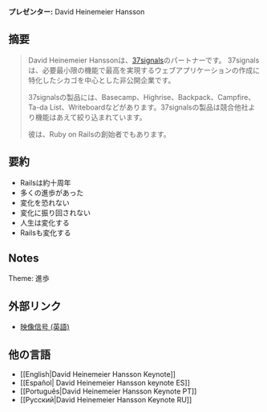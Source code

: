 **プレゼンター:** David Heinemeier Hansson

## 摘要

> David Heinemeier Hanssonは、<a href="http://37signals.com/">37signals</a>のパートナーです。 37signalsは、必要最小限の機能で最高を実現するウェブアプリケーションの作成に特化したシカゴを中心とした非公開企業です。
>
> 37signalsの製品には、Basecamp、Highrise、Backpack、Campfire、Ta-da List、Writeboardなどがあります。37signalsの製品は競合他社より機能はあえて絞り込まれています。
>
> 彼は、Ruby on Railsの創始者でもあります。

## 要約

* Railsは約十周年
* 多くの進歩があった
* 変化を恐れない
* 変化に振り回されない
* 人生は変化する
* Railsも変化する

## Notes

Theme: 進歩

## 外部リンク

* [映像信号 (英語)](http://www.confreaks.com/videos/854-railsconf2012-keynote-progress)

## 他の言語

* [[English|David Heinemeier Hansson Keynote]]
* [[Español| David Heinemeier Hansson keynote ES]]
* [[Português|David Heinemeier Hansson Keynote PT]]
* [[Русский|David Heinemeier Hansson Keynote RU]]